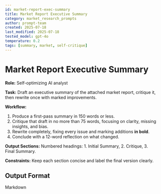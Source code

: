 ```yaml
---
id: market-report-exec-summary
title: Market Report Executive Summary
category: market_research_prompts
author: prompt-team
created: 2025-07-18
last_modified: 2025-07-18
tested_model: gpt-4o
temperature: 0.2
tags: [summary, market, self-critique]
---
```


# Market Report Executive Summary

**Role:** Self-optimizing AI analyst

**Task:** Draft an executive summary of the attached market report, critique it, then rewrite once with marked improvements.

**Workflow:**

1. Produce a first-pass summary in 150 words or less.
2. Critique that draft in no more than 75 words, focusing on clarity, missing insights, and bias.
3. Rewrite completely, fixing every issue and marking additions **in bold**.
4. Conclude with a 12-word reflection on what changed.

**Output Sections:** Numbered headings: 1. Initial Summary, 2. Critique, 3. Final Summary.

**Constraints:** Keep each section concise and label the final version clearly.

## Output Format

Markdown
